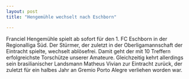 ```yaml
---
layout: post
title: "Hengemühle wechselt nach Eschborn"

---
```


Franciel Hengemühle spielt ab sofort für den 1. FC Eschborn in der Regionalliga Süd. Der Stürmer, der zuletzt in der Oberligamannschaft der Eintracht spielte, wechselt ablösefrei. Damit geht der mit 10 Treffern erfolgreichste Torschütze unserer Amateure. Gleichzeitig kehrt allerdings sein brasilianischer Landsmann Matheus Vivian zur Eintracht zurück, der zuletzt für ein halbes Jahr an Gremio Porto Alegre verliehen worden war.


